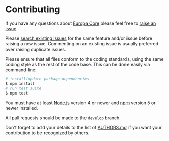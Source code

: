 # Contributing

If you have any questions about [Europa Core](https://github.com/NotNinja/europa-core) please feel free to
[raise an issue](https://github.com/NotNinja/europa-core/issues/new).

Please [search existing issues](https://github.com/NotNinja/europa-core/issues) for the same feature and/or issue before
raising a new issue. Commenting on an existing issue is usually preferred over raising duplicate issues.

Please ensure that all files conform to the coding standards, using the same coding style as the rest of the code base.
This can be done easily via command-line:

``` bash
# install/update package dependencies
$ npm install
# run test suite
$ npm test
```

You must have at least [Node.js](https://nodejs.org) version 4 or newer and [npm](https://npmjs.com) version 5 or newer
installed.

All pull requests should be made to the `develop` branch.

Don't forget to add your details to the list of
[AUTHORS.md](https://github.com/NotNinja/europa-core/blob/master/AUTHORS.md) if you want your contribution to be
recognized by others.
